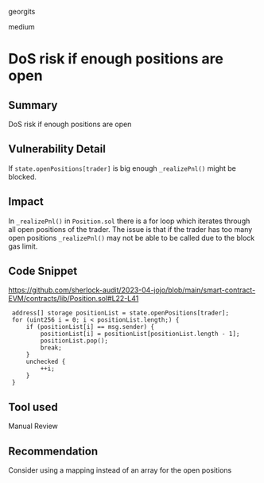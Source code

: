 georgits

medium

# DoS risk if enough positions are open

## Summary
DoS risk if enough positions are open

## Vulnerability Detail
If `state.openPositions[trader]` is big enough `_realizePnl()` might be blocked.

## Impact
In `_realizePnl()` in `Position.sol` there is a for loop which iterates through all open positions of the trader. The issue is that if the trader has too many open positions `_realizePnl()` may not be able to be called due to the block gas limit.

## Code Snippet
https://github.com/sherlock-audit/2023-04-jojo/blob/main/smart-contract-EVM/contracts/lib/Position.sol#L22-L41
```solidity
 address[] storage positionList = state.openPositions[trader];
 for (uint256 i = 0; i < positionList.length;) {
     if (positionList[i] == msg.sender) {
         positionList[i] = positionList[positionList.length - 1];
         positionList.pop();
         break;
     }
     unchecked {
         ++i;
     }
 }
```

## Tool used
Manual Review

## Recommendation
Consider using a mapping instead of an array for the open positions